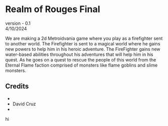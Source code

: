 # Realm of Rouges Final

version -  0.1  
4/10/2024

 We are making a 2d Metroidvania game where you play as a firefighter sent to another world.
 The Firefighter is sent to a magical world where he gains new powers to help him in his heroic adventure.
 The FireFighter gains new water-based abilities throughout his adventures that will help him in his quest.
 As he goes on a quest to rescue the people of this world from the Eternal Flame faction comprised of monsters like flame goblins and slime monsters.

## Credits

* 
* David Cruz
*

hi
